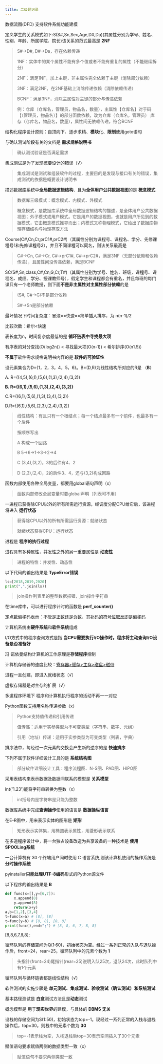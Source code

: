 ```yaml
---
title: 二级题记录
---
```


数据流图(DFD) 支持软件系统功能建模

定义学生的关系模式如下:S(S#,Sn,Sex,Age,D#,Da)(其属性分别为学号、姓名、性别、年龄、所属学院、院长)该关系的范式最高是 **2NF**

> S#→D#, D#→Da，存在依赖传递
>
> 1NF：实体中的某个属性不能有多个值或者不能有重复的属性（不能继续拆分）
>
> 2NF：满足1NF，加上主键，非主属性完全依赖于主键（消除部分依赖）
>
> 3NF：满足2NF，在2NF基础上消除传递依赖（消除依赖传递）
>
> BCNF：满足3NF，消除主属性对主键的部分与传递依赖
>
> 例：仓库（仓库名，管理员，物品名，数量），主属性【仓库名】对于码【（管理员，物品名）】的部分函数依赖，改为仓库（仓库名，管理员） 库存（仓库名，物品名，数量），属性间无依赖传递，符合BCNF

结构化程序设计原则：自顶向下、逐步求精、**模块**化、**限制**使用goto语句

与确认测试阶段有关的文档是 **需求规格说明书**

> 确认测试验证是否满足需求

集成测试是为了发现概要设计的错误（√）

> 集成测试是测试和组装软件的过程，主要目的是发现与接口有关的错误，集成测试的依据是概要设计说明书

描述数据库系统中**全局数据逻辑结构**、且为**全体用户公共数据视图**的是 **概念模式**

> 数据库三级模式：概念模式、内模式、外模式
>
> 概念模式，是数据库系统中全局数据逻辑结构的描述，是全体用户公共数据视图；外子模式或用户模式。它是用户的数据视图，也就是用户所见到的数据模式，它由概念模式推导而出；内模式又称物理模式，它给出了数据库物理存储结构与物理存取方法

Course(C#,Cn,Cr,prC1#,prC2#)（其属性分别为课程号、课程名、学分、先修课程号1和先修课程号2），并且不同课程可以同名，则该关系最高是

> C#→Cn, C#→Cr, C#→prC1#, C#→prC2#，满足3NF（无部分依赖和依赖传递），且属性间没传递依赖，满足BCNF

SC(S#,Sn,class,C#,Cn,G,Cr,T#)（其属性分别为学号、姓名、班级，课程号、课程名、成绩、学分、授课教师号），假定学生和课程都会有重名，并且每班的每门课只有一个老师教授，则下面**不是非主属性对主属性部分依赖**的是

> (S#, C#→G)不是部分依赖
>
> S#→Sn是部分依赖

最坏情况下时间复杂度：冒泡==快速==简单插入排序，为 n(n-1)/2

比较次数：希尔<快速

表长度为n，时间复杂度最低的是 **循环链表中寻找最大项**

有序表的对分查找(O(log2n)) < 寻找最大项(O(n-1)) < 希尔排序(O(n1.5))

**不属于**软件需求规格说明书内容的是 **软件的可验证性**

设元素集合为D={1，2，3，4，5，6}。B=(D,R)为线性结构所对应的R是 （**B**）

A. R={(4,5),(6,1),(5,6),(1,3),(2,4),(3,2)}

**B. R={(6,1),(5,6),(1,3),(2,4),(3,2)}** 

C.R={(6,1),(5,6),(1,3),(3,4),(3,2)} 

D.R={(6,1),(5,6),(2,3),(2,4),(3,2)} 

>  线性结构：有且只有一个根结点；每一个结点最多有一个前件，也最多有一个后件
>
> 按顺序写出
>
> A 构成一个回路
>
> B 5→6→1→3→2→4
>
> C (3,4),(3,2)，3的后件有4、2
>
> D (2,3),(2,4)，2的后件3、4，还与(3,2)构成回路

函数内部使用各种全局变量，都要用global语句声明（x）

> 函数内部修改全局变量时要global声明（列表可不用）

一进程已获得除CPU以外的所有所需运行资源，经调度分配CPU给它后，该进程将进入 **运行状态**

> 获得除CPU以外的所有所需运行资源：就绪状态
>
> 就绪状态获得CPU：运行状态

进程是 **程序的执行过程**

进程具有多种属性，并发性之外的另一重要属性是 **动态性**

> 进程的特性：并发性、动态性

以下代码的输出结果是 **TypeError错误**

```python
ls=[2018,2019,2020]
print(",".join(ls))
```

> join操作列表里的整型数据报错，join操作字符串

在time库中，可以进行程序计时的函数是 **perf_counter()**

定点数偏移码表示：不管是正数还是负数，其<u>补码的符号位取反即是偏移码</u>

计算机系统由**硬件系统**和**软件系统**组成

I/O方式中的程序查询方式是指 **当CPU需要执行I/O操作时，程序将主动查询I/O设备是否准备好**

冯·诺依曼结构计算机的工作原理是**存储程序**控制

计算机存储器的速度比较：<u>寄存器>缓存>主存>磁盘>磁带</u>

进程一旦创建，即进入就绪状态（√）

虚拟存储器是对主存的扩展（√）

多道程序环境下 程序和计算机执行程序的活动不再一一对应 

Python函数支持用名称传递参数（x）

> Python支持值传递和引用传递
>
> 值传递：适用于实参类型为不可变类型（字符串、数字、元组）
>
> 引用（地址）传递：适用于实参类型为可变类型（列表，字典）

排序法中，每经过一次元素的交换会产生新的逆序的是 **快速排序**

下列不属于软件详细设计工具的是 **系统结构图**

> 部分软件详细设计工具：程序流程图、N-S图、PAD图、HIPO图

采用表结构来表示数据及数据间联系的模型是 **关系模型**

int('1.23')能将字符串转换为整数（x）

> int括号内是字符串是只能为整数

数据库系统中完成**查询操作**使用的语言是 **数据操纵语言**

在E-R图中，用来表示实体的图形是 **矩形**

> 矩形表示实体集，用椭圆表示属性，用菱形表示联系

在多道程序设计中，将一台独占设备改造为共享设备的一种技术是 **使用SPOOLing系统**

一台计算机有 30 个终端用户同时使用 C 语言系统,则该计算机使用的操作系统是 **分时操作系统**

pyinstaller**只能处理UTF-8编码**形式的Python源文件

以下程序的输出结果是 **B**

```python
def func(x=[],y=[6,7]):
    x.append(8)
    y.append(8)
    return(x+y)
a,b=[1,2],[3,4]
t=func(x=a) # [8], [8]
t=func(y=b) # [8, 8], [8, 8]
print(func(),end=";") # [8, 8, 6, 7, 8, 8]
```

[8,8,6,7,8,8]; 

循环队列的存储空间为Q(1:60)，初始状态为空。经过一系列正常的入队与退队操作后，front=24，rear=25。循环队列中的元素个数为 **1**

> 头指针(front=24)尾指针(rear=25)说明入队25次，退队24次，此时队列中有1个元素

循环队列与循环链表都是线性结构（√）

软件测试的实施步骤是 **单元测试、集成测试、验收测试（确认测试）和系统测试**

基本路径测试是 **白盒**测试方法且是**动态**测试

概念模型是 用于**现实世界**的建模，与具体的 **DBMS 无关**

设栈的存储空间为S(1:50)，初始状态为top=-1。现经过一系列正常的入栈与退栈操作后，top=30，则栈中的元素个数为 **30**

> top=-1表示栈为空，入栈退栈后top=30表示空间插入了30个元素

赋值语句要求赋值两侧的数据类型一致（x）

> 赋值语句不要求两侧类型一致